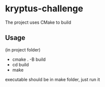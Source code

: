 # kryptus-challenge

The project uses CMake to build

## Usage

(in project folder)
- cmake . -B build
- cd build
- make

executable should be in make folder, just run it